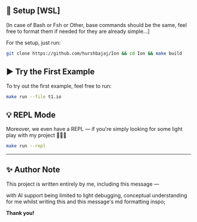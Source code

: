 ## 🚀 Setup [WSL] 

[In case of Bash or Fsh or Other, base commands should be the same, feel free to format them if needed for they are already simple...]

For the setup, just run:

```bash
git clone https://github.com/hurshbajaj/Ion && cd Ion && make build
```

## ▶️ Try the First Example

To try out the first example, feel free to run:

```bash
make run --file t1.io
```

## 💡 REPL Mode

Moreover, we even have a REPL — if you're simply looking for some light play with my project 🤗🤗🤗

```bash
make run --repl 
```

---

## ✨ Author Note

This project is written entirely by me, including this message —  

with AI support being limited to light debugging, conceptual understanding for me whilst writing this and this message's md formatting inspo;

**Thank you!**


